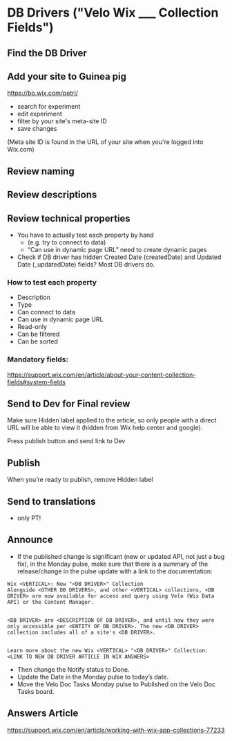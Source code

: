 # DB Drivers ("Velo Wix ___ Collection Fields")

## Find the DB Driver

## Add your site to Guinea pig

https://bo.wix.com/petri/

 - search for experiment
 - edit experiment
 - filter by your site's meta-site ID
 - save changes

(Meta site ID is found in the URL of your site when you're logged into Wix.com)

## Review naming

## Review descriptions

## Review technical properties

 - You have to actually test each property by hand
   - (e.g. try to connect to data)
   - “Can use in dynamic page URL” need to create dynamic pages
 - Check if DB driver has hidden Created Date (createdDate) and Updated Date (\_updatedDate) fields? Most DB drivers do.

### How to test each property

 - Description
 - Type
 - Can connect to data
 - Can use in dynamic page URL
 - Read-only
 - Can be filtered
 - Can be sorted

### Mandatory fields:

https://support.wix.com/en/article/about-your-content-collection-fields#system-fields

## Send to Dev for Final review

Make sure Hidden label applied to the article, so only people with a direct URL will be able to view it (hidden from Wix help center and google).

Press publish button and send link to Dev

## Publish

 When you’re ready to publish, remove Hidden label

## Send to translations

 - only PT!

## Announce

 - If the published change is significant (new or updated API, not just a bug fix), in the Monday pulse, make sure that there is a summary of the release/change in the pulse update with a link to the documentation:

```
Wix <VERTICAL>: New "<DB DRIVER>" Collection
Alongside <OTHER DB DRIVERS>, and other <VERTICAL> collections, <DB DRIVER> are now available for access and query using Velo (Wix Data API) or the Content Manager.


<DB DRIVER> are <DESCRIPTION OF DB DRIVER>, and until now they were only accessible per <ENTITY OF DB DRIVER>. The new <DB DRIVER> collection includes all of a site's <DB DRIVER>. 


Learn more about the new Wix <VERTICAL> "<DB DRIVER>" Collection: <LINK TO NEW DB DRIVER ARTICLE IN WIX ANSWERS>

```

 - Then change the Notify status to Done.
 - Update the Date in the Monday pulse to today’s date.
 - Move the Velo Doc Tasks Monday pulse to Published on the Velo Doc Tasks board.

## Answers Article

<https://support.wix.com/en/article/working-with-wix-app-collections-77233>
